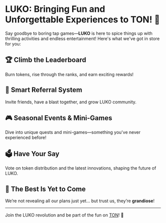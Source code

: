 # LUKO: Bringing Fun and Unforgettable Experiences to TON! 🎉

Say goodbye to boring tap games—**LUKO** is here to spice things up with thrilling activities and endless entertainment! Here's what we've got in store for you:

## 🏆 Climb the Leaderboard  
Burn tokens, rise through the ranks, and earn exciting rewards!

## 🤝 Smart Referral System  
Invite friends, have a blast together, and grow LUKO community.

## 🎮 Seasonal Events & Mini-Games  
Dive into unique quests and mini-games—something you've never experienced before!

## 🗳️ Have Your Say  
Vote on token distribution and the latest innovations, shaping the future of LUKO.

## 🚀 The Best Is Yet to Come  
We’re not revealing all our plans just yet... but trust us, they’re **grandiose**!

---

Join the LUKO revolution and be part of the fun on [TON](https://ton.org)! 🌟
